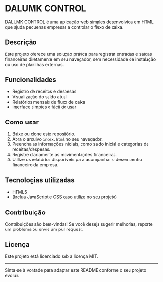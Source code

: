 # DALUMK CONTROL

DALUMK CONTROL é uma aplicação web simples desenvolvida em HTML que ajuda pequenas empresas a controlar o fluxo de caixa.

## Descrição

Este projeto oferece uma solução prática para registrar entradas e saídas financeiras diretamente em seu navegador, sem necessidade de instalação ou uso de planilhas externas.

## Funcionalidades

- Registro de receitas e despesas
- Visualização do saldo atual
- Relatórios mensais de fluxo de caixa
- Interface simples e fácil de usar

## Como usar

1. Baixe ou clone este repositório.
2. Abra o arquivo `index.html` no seu navegador.
3. Preencha as informações iniciais, como saldo inicial e categorias de receitas/despesas.
4. Registre diariamente as movimentações financeiras.
5. Utilize os relatórios disponíveis para acompanhar o desempenho financeiro da empresa.

## Tecnologias utilizadas

- HTML5
- (Inclua JavaScript e CSS caso utilize no seu projeto)

## Contribuição

Contribuições são bem-vindas! Se você deseja sugerir melhorias, reporte um problema ou envie um pull request.

## Licença

Este projeto está licenciado sob a licença MIT.

---

Sinta-se à vontade para adaptar este README conforme o seu projeto evoluir.
